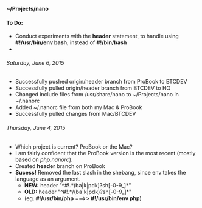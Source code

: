 **~/Projects/nano**

#### To Do: 

- Conduct experiments with the **header** statement, to handle using **#!/usr/bin/env bash**, instead of **#!/bin/bash**
- 

###### Saturday, June  6, 2015

- Successfully pushed origin/header branch from ProBook to BTCDEV
- Successfully pulled origin/header branch from BTCDEV to HQ
- Changed include files from /usr/share/nano to ~/Projects/nano in ~/.nanorc
- Added ~/.nanorc file from both my Mac & ProBook
- Successfully pulled changes from Mac/BTCDEV

###### Thursday, June  4, 2015

- Which project is current? ProBook or the Mac?
- I am fairly confident that the ProBook version is the most recent (mostly based on *php.nanorc*).
- Created **header** branch on ProBook
- **Sucess!** Removed the last slash in the shebang, since env takes the language as an argument.
	- **NEW:** header "^#!.\*(ba|k|pdk)?sh[-0-9_]*"
	- **OLD:** header "^#!.\*/(ba|k|pdk)?sh[-0-9_]*"
	- (eg. **#!/usr/bin/php** ===>> **#!/usr/bin/env php**)

